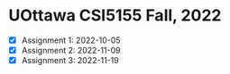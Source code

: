 # UOttawa CSI5155 Fall, 2022 

- [x] Assignment 1: 2022-10-05
- [x] Assignment 2: 2022-11-09
- [x] Assignment 3: 2022-11-19
